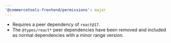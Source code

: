 ```yaml
---
'@commercetools-frontend/permissions': major
---
```


- Requires a peer dependency of `react@17`.
- The `@types/react*` peer dependencies have been removed and included as normal dependencies with a minor range version.
